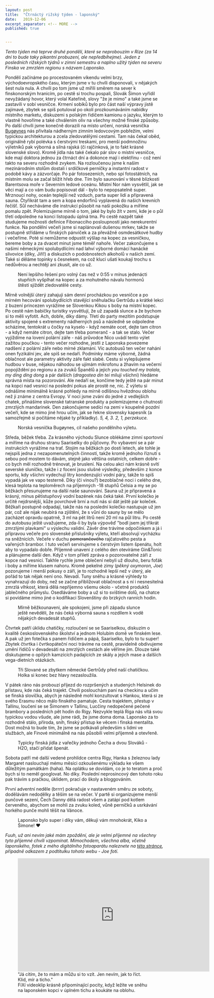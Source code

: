 ```yaml
---
layout: post
title:  "Čtrnáctý rižský týden - laponský"
date:   2019-12-06
excerpt_separator: <!-- MORE -->
published: true


---
```


<p class="intro"><i><span class="dropcap">T</span>ento týden má teprve druhé pondělí, které se neprobouzím v Rize (za 14 dní to bude taky pikantní probuzení, ale nepředbíhejme). Jeden z posledních rižských týdnů v zimní semestru a naplno užitý týden na severu Finska ve zmrzlém regionu s názvem Laponsko.</i></p>

<!-- MORE --> 

Pondělí začínáme po procestovaném víkendu velmi brzy, východoevropského času, kterým jsme v tu chvíli disponovali, v nějakých šest nula nula. A chvíli po tom jsme už mířili směrem na sever k finskonorským hranicím, po cestě si trochu pospali, Slovák Šimon vyřídil nevyžádaný hovor, který volal Kateřině, slovy "že je mimo" a také jsme se zastavili v sobí vesničce. Krmení sobíků bylo pro část naší výpravy jistě zajímavé, zbytek se spíš potuloval po okolí prozkoumáváním nabídky místního marketu, diskuzemi s polským řidičem kamionu o jazyku, kterým to vlastně hovoříme a také chválením oliv na všechny možné finské způsoby. Po další chvíli jsme konečně dorazili na místo určení, norská vesnička [Bugøynes](https://goo.gl/maps/QmvddwBtut9GM9qq9) nás přivítala nádherným zimním ledovcovým pobřežím, velmi typickou architekturou a zcela zledovatělými cestami. Tam nás čekal oběd, originálně rybí polévka s čerstvými treskami, pro menší podmnožinu výletníků pak výborná a silná rajská (či rajčinková, je to fakt krásné slovenské slovo). Kromě jídla nás také čekalo pár slov o místní vesničce, kde mají doktora jednou za čtrnáct dní a dokonce mají i elektřinu - což není takto na severu rozhodně zvykem. Na rozloučenou jsme k našim mezinárodním stolům dostali i srdíčkové perníčky a instantní radost v podobě kávy a zázvorčaje. Po pár fotosezeních, nebo spí fotostátních, na místním molu se začal blížit hřeb dne. Tím bylo saunování v těsné blízkosti Barentsova moře v Severním ledové oceánu. Místní Nor nám vysvětlil, jak se věci mají a co vám budu popisovat dál - bylo to nepopsatelně super. Mrznoucí nohy, oceán teplejší než vzduch, parta super lidí a připravená sauna. Čtyřikrát tam a sem a kopa endorfinů vyplavená do našich krevních řečišť. Sůl necháváme dle instrukcí působit na naši pokožku a míříme pomalu zpět. Polemizujeme mírně o tom, jaké by bylo žít v zemi, kde je o půl třetí odpoledne na konci listopadu úplná tma. Po cestě nazpět také studujeme možnosti definice Fibonacciho posloupnosti jako nerekurentní funkce. Na pondělní večeři jsme si naplánovali dušenou mrkev, takže se postupně střídáme u finských pánviček a za převážně osmdesátkové hudby i večeříme. Poté si nemůžeme odpustit výšlap na kopec za vesničkou, bereme boby a za dvacet minut jsme téměř nahoře. Večer zakončujeme s našimi německými spolubydlícími nad lahví výborné domácí hanácké slivovice (díky, Jiří!) a diskuzích o podobnostech alkoholů v našich zemí. Také si děláme topinky s česnekem, na což kluci ušatí koukají trochu s nedůvěrou a nechtějí ani zkusit, ale co už. 

<figure> 
 <img src="{{ site.baseurl }}/assets/img/eff01211-9929-47c1-9ba6-0e47d21b600a.jpg" alt="" class="img-center"> 
   <figcaption>Není lepšího řešení pro volný čas než v 0:55 v mínus jedenácti stupňích vyšplhat na kopec a za mohutného návalu hormonů štěstí sjíždět zledovatělé cesty.</figcaption>
 </figure>

Mírně volnější úterý zahajuji sám denní procházkou po vesničce a po mírném hecování spolubydlících stavějící sněhulačku Gertrůdu a krátké lekci z buzení princezen vyrážíme se Slovenkou Kikou s boby na místní kopec. Po cestě nám babičky turistky vysvětlují, že už zapadá slunce a že bychom si to měli vyfotit. Ach, dobře, díky dámy. Třetí do party mezitím podstupuje aktivity spojené s extrementy nádherných psů a následně se odpoledne scházíme, tentokrát u čočky na kyselo - když nemáte ocet, dejte tam citron - a když nemáte citron, dejte tam třeba pomeranč - a tak se stalo. Večer vyjíždíme na lovení polární záře - náš průvodce Nico uvádí tento výlet zažitou poučkou - tento večer rozhodne, jestli z Laponska povezeme nadšení z polární záře nebo mírné zklamání. Víc autobusů ten večer nahání onen fyzikální jev, ale spíš se nedaří. Podmínky máme výborné, žádná oblačnost ale parametry aktivity záře fakt slabé. Cestu si vylepšujeme hudbou v buse,  nějakou náhodou se ujímám mikrofonu a žhavím na večerní popojíždění po regionu a za zvuků Španělů a jejich _you touched my tralala, my ding ding dong_ a pár dalších (_dragostea din tei_ milují všichni) hledáme správná místa na pozorování. Ale nedaří se, končíme tedy ještě na pár minut na kopci nad vesnicí na poslední pokus ale prostě ne, nic. Z výletu si odnášíme minimálně krásné pohledy na mírně odlišnou hvězdnou oblohu než ji známe z centra Evropy. V noci jsme zváni do jedné z vedlejších chatek, přinášíme slovenské tatranské produkty a polemizujeme o chutnosti zmrzlých mandarinek. Den zakončujeme sedící na zemi v koupelně pozdní večeří, kde se mimo jiné hrou učím, jak se řekne slovensky kapesník (a samozřejmě si počítáme nějaké ty příkladky). _5, 4, 3. 2, 1, perzekuce._

<figure> 
 <img src="{{ site.baseurl }}/assets/img/pano_01.jpg" alt="" class="img-center"> 
   <figcaption>Norská vesnička Bugøynes, cíl našeho pondělního výletu.</figcaption>
 </figure>

Středa, běžek třeba. Za krásného východu Slunce oblékáme zimní sportovní a míříme na druhou stranu Saariselky do půjčovny. Po vybavení se a pár instrukcích vyrážíme na trať. Stojím na běžkách po dosti letech, ale tohle je nejspíš jedna z nezapomenutelných činností, takže kromě jednoho říznutí s sebou pod mostem to dávám, stejně jako většina ostatních, celkem dobře - co bych měl rozhodně trénovat, je bruslení. Na celou akci nám krásně svítí severské sluníčko, takže i z focení jsou slušné výsledky, především z konce sportu, kdy všichni vydechují litry kondenzující vodní páry, takže to spíš vypadá jak ve vapo testerně. Díky (či vinou?) bezoblačné noci i celého dne, klesá teplota na teploměrech na příjemných -18 stupňů Celsia a my se po běžkách přesunujeme na další naše saunování. Sauna už je připravená a krásný, mínus pětistupňový vodní bazének nás čeká také. První kolečko je určitě nejdrsnější, kůže povrchově brní a nutí nás si dát ještě pár koleček. Běžkaři postupně odpadají, takže nás na poslední kolečko nastupuje už jen pár, což ale nijak neubírá na zjištění, že s vůní do sauny by se mělo zacházet opravdu opatrně, 3 ml na pět litrů není 20 ml na půl litru. Po cestě do autobusu ještě uvažujeme, zda-li by byla výpověď "bodl jsem jej třikrát zmrzlými plavkami" u výslechu validní. Závěr dne trávíme odpočinkem a já i přípravou večeře pro slovenské příslušníky výletu, kteří absolvují vycházku na sněžnicích. Večeře v duchu ~~pomerančového~~ rajčatového pesta a vařených brambor. I tuto večeři servírujeme s čerstvým listem špenátu, holt aby to vypadalo dobře. Příjemně unaveni z celého den otevíráme Gin&Tonic a plánujeme další den. Když v tom přiletí zpráva o pozorovatelné záři z kopce nad vesnicí. Takhle rychle jsme oblečení nebyli už dlouho, beru foťák i boby a míříme klusem nahoru. Kromě pekelné zimy (_pěkný oxymoron, Joe_) pozorujeme i menší pokusy o záři, je to rozhodně lepší než v úterý, ale pořád to tak nějak není ono. Nevadí. Tuny sněhu a krásné výhledy to vynahrazují do doby, než se začne přibližovat oblačnost a s ní i nesnesitelná zmrzlá vlhkost, která dělá nepříjemno všemu okolo - včetně produktů jablečného průmyslu. Osedláváme boby a už si to svištíme dolů, na chatce si povídáme mimo jiné o kodifikaci Slovenštiny do brzkých ranních hodin.

<figure> 
 <img src="{{ site.baseurl }}/assets/img/IMG_2256.JPG" alt="" class="img-center"> 
   <figcaption>Mírně běžkounaveni, ale spokojeni, jsme při západu slunce ještě nevěděli, že nás čeká výborná sauna s rozdílem k vodě nějakých devadesát stupňů.</figcaption>
 </figure>

Čtvrtek patří úklidu chatičky, rozloučení se se Saariselkou, diskuzím o kvalitě československého školství a jednom Holubím domě ve finském lese. A pak už jen fotečka s panem řidičem a pápá, Saariselko, bylo to tu super! Zbytek čtvrtka i čvrtkopáteční noci trávíme na cestě, pravidelně obdivujeme umění řidičů v devadesáti na zmrzlých cestách ale věříme jim. Dlouze také diskutujeme o opilých kamzících padajících ze skály a jejich mase a dalších vega-dietních otázkách.

<figure> 
 <img src="{{ site.baseurl }}/assets/img/IMG3_0107.jpg" alt="" class="img-center"> 
   <figcaption>Tři Slované se zbytkem německé Gertrůdy před naší chatičkou. Holka si konec bez hlavy nezasloužila.</figcaption>
 </figure>

V pátek ráno nás probouzí příjezd do rozpršených a studených Helsinek do přístavu, kde nás čeká trajekt. Chvíli poslouchám paní na checkinu a učím se finská slovíčka, abych je následně mohl konzultovat s Hankou, která si ze svého Erasmu něco málo finského pamatuje. Cesta trajektem, přestup v Tallinu, loučení se se Šimonem v Tallinu, Lucčiny nedopečené pečené brambory a posledních pět hodin do Rigy. Nezvykle teplá Riga nás vítá svou typickou vodou všude, ale jsme rádi, že jsme doma doma. Laponsko za to rozhodně stálo, příroda, sníh, finský přístup ke věcem i finská mentalita. Dost možná to bude tím, že jsme se potkávali především s lidmi ve službách, ale Finové minimálně na nás působili velmi příjemně a otevřeně.

<figure> 
 <img src="{{ site.baseurl }}/assets/img/jidlo.png" alt="" class="img-center"> 
   <figcaption>Typicky finská jídla z vařečky jednoho Čecha a dvou Slováků - H2O, stačí přidat špenát.</figcaption>
 </figure>

Sobota patří mé další vedené prohlídce centra Rigy, Hanka s železnou lady Margaret naslouchají mému měsíci ozkoušenému výkladu ke všem důležitým památkám (haha). Na oplátku se dovídám, co je to teratom a proč bych si to neměl googlovat. No díky. Poslední neprosincový den tohoto roku pak trávím s pračkou, úklidem, prací do školy a bloggováním. 

První adventní neděle (brrrr) pokračuje v nastaveném směru ze soboty, dodělávám nedodělky a těším se na večer. V partě si organizujeme menší punčové sezení, Čech Danny dělá radost všem a zatápí pod kotlem červeného, abychom se mohli za zvuku koled, vůně perníčků a usrkávání horkého punče mohli těšit na Vánoce.  

<figure> 
 <img src="{{ site.baseurl }}/assets/img/77338821_488797721750235_9061933978658799616_n.jpg" alt="" class="img-center"> 
   <figcaption>Laponsko bylo super i díky vám, děkuji vám mnohokrát, Kiko a Šimone! ❤️</figcaption>
 </figure>

_Fuuh, už ani nevím jaké mám zpoždění, ale je velmi příjemné na všechny tyto příjemné chvíli vzpomínat. Mimochodem, všechna alba, včetně laponského, fotek z mého digitálního fotoaparátu naleznete na <a href="/photos/">této stránce</a>, případně odkazem z podtitulku tohoto webu - Joe fotí._



<figure>
	<iframe width="610" height="360" class="img-center d-block"
	src="https://www.youtube.com/embed/Iys4rSlyHSc"
	frameborder="0"></iframe>
	<figcaption>
        "Já cítím, že to mám a můžu si to vzít. Jen nevím, jak to říct. Klid, mír a ticho." <br>
        FiXí videoklip krásně připomínající pocity, když ležíte ve sněhu na laponském kopci v úplném tichu a koukáte na oblohu. 
	</figcaption>
</figure>   

